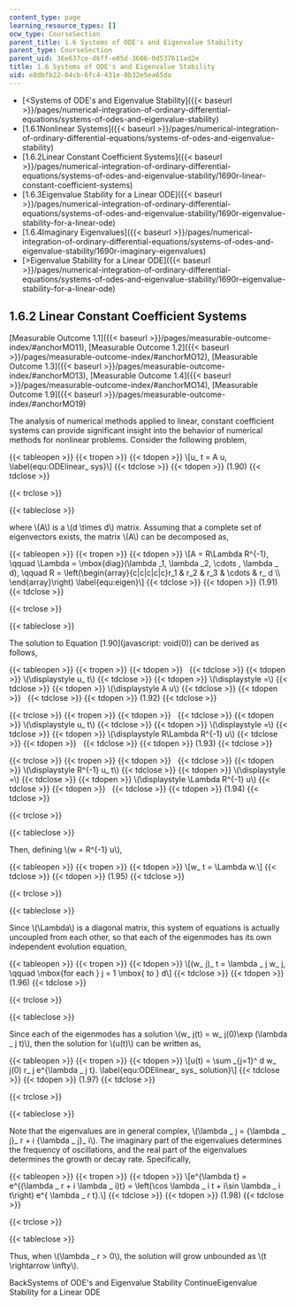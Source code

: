 ```yaml
---
content_type: page
learning_resource_types: []
ocw_type: CourseSection
parent_title: 1.6 Systems of ODE's and Eigenvalue Stability
parent_type: CourseSection
parent_uid: 36e637ce-d6ff-e05d-3606-0d537611ad2e
title: 1.6 Systems of ODE's and Eigenvalue Stability
uid: e8dbfb22-04cb-6fc4-431e-0b32e5ea65da
---
```


*   [\<Systems of ODE's and Eigenvalue Stability]({{< baseurl >}}/pages/numerical-integration-of-ordinary-differential-equations/systems-of-odes-and-eigenvalue-stability)
*   [1.6.1Nonlinear Systems]({{< baseurl >}}/pages/numerical-integration-of-ordinary-differential-equations/systems-of-odes-and-eigenvalue-stability)
*   [1.6.2Linear Constant Coefficient Systems]({{< baseurl >}}/pages/numerical-integration-of-ordinary-differential-equations/systems-of-odes-and-eigenvalue-stability/1690r-linear-constant-coefficient-systems)
*   [1.6.3Eigenvalue Stability for a Linear ODE]({{< baseurl >}}/pages/numerical-integration-of-ordinary-differential-equations/systems-of-odes-and-eigenvalue-stability/1690r-eigenvalue-stability-for-a-linear-ode)
*   [1.6.4Imaginary Eigenvalues]({{< baseurl >}}/pages/numerical-integration-of-ordinary-differential-equations/systems-of-odes-and-eigenvalue-stability/1690r-imaginary-eigenvalues)
*   [\>Eigenvalue Stability for a Linear ODE]({{< baseurl >}}/pages/numerical-integration-of-ordinary-differential-equations/systems-of-odes-and-eigenvalue-stability/1690r-eigenvalue-stability-for-a-linear-ode)

1.6.2 Linear Constant Coefficient Systems
-----------------------------------------

[Measurable Outcome 1.1]({{< baseurl >}}/pages/measurable-outcome-index/#anchorMO11), [Measurable Outcome 1.2]({{< baseurl >}}/pages/measurable-outcome-index/#anchorMO12), [Measurable Outcome 1.3]({{< baseurl >}}/pages/measurable-outcome-index/#anchorMO13), [Measurable Outcome 1.4]({{< baseurl >}}/pages/measurable-outcome-index/#anchorMO14), [Measurable Outcome 1.9]({{< baseurl >}}/pages/measurable-outcome-index/#anchorMO19)

The analysis of numerical methods applied to linear, constant coefficient systems can provide significant insight into the behavior of numerical methods for nonlinear problems. Consider the following problem,

{{< tableopen >}}
{{< tropen >}}
{{< tdopen >}}
\\\[u\_ t = A u, \\label{equ:ODElinear\_ sys}\\\]
{{< tdclose >}}
{{< tdopen >}}
(1.90)
{{< tdclose >}}

{{< trclose >}}

{{< tableclose >}}

where \\(A\\) is a \\(d \\times d\\) matrix. Assuming that a complete set of eigenvectors exists, the matrix \\(A\\) can be decomposed as,

{{< tableopen >}}
{{< tropen >}}
{{< tdopen >}}
\\\[A = R\\Lambda R^{-1}, \\qquad \\Lambda = \\mbox{diag}(\\lambda \_1, \\lambda \_2, \\cdots , \\lambda \_ d), \\qquad R = \\left(\\begin{array}{c|c|c|c|c}r\_1 & r\_2 & r\_3 & \\cdots & r\_ d \\\\ \\end{array}\\right) \\label{equ:eigen}\\\]
{{< tdclose >}}
{{< tdopen >}}
(1.91)
{{< tdclose >}}

{{< trclose >}}

{{< tableclose >}}

The solution to Equation [1.90](javascript: void(0)) can be derived as follows,

{{< tableopen >}}
{{< tropen >}}
{{< tdopen >}}
 
{{< tdclose >}}
{{< tdopen >}}
\\(\\displaystyle u\_ t\\)
{{< tdclose >}}
{{< tdopen >}}
\\(\\displaystyle =\\)
{{< tdclose >}}
{{< tdopen >}}
\\(\\displaystyle A u\\)
{{< tdclose >}}
{{< tdopen >}}
 
{{< tdclose >}}
{{< tdopen >}}
(1.92)
{{< tdclose >}}

{{< trclose >}}
{{< tropen >}}
{{< tdopen >}}
 
{{< tdclose >}}
{{< tdopen >}}
\\(\\displaystyle u\_ t\\)
{{< tdclose >}}
{{< tdopen >}}
\\(\\displaystyle =\\)
{{< tdclose >}}
{{< tdopen >}}
\\(\\displaystyle R\\Lambda R^{-1} u\\)
{{< tdclose >}}
{{< tdopen >}}
 
{{< tdclose >}}
{{< tdopen >}}
(1.93)
{{< tdclose >}}

{{< trclose >}}
{{< tropen >}}
{{< tdopen >}}
 
{{< tdclose >}}
{{< tdopen >}}
\\(\\displaystyle R^{-1} u\_ t\\)
{{< tdclose >}}
{{< tdopen >}}
\\(\\displaystyle =\\)
{{< tdclose >}}
{{< tdopen >}}
\\(\\displaystyle \\Lambda R^{-1} u\\)
{{< tdclose >}}
{{< tdopen >}}
 
{{< tdclose >}}
{{< tdopen >}}
(1.94)
{{< tdclose >}}

{{< trclose >}}

{{< tableclose >}}

Then, defining \\(w = R^{-1} u\\),

{{< tableopen >}}
{{< tropen >}}
{{< tdopen >}}
\\\[w\_ t = \\Lambda w.\\\]
{{< tdclose >}}
{{< tdopen >}}
(1.95)
{{< tdclose >}}

{{< trclose >}}

{{< tableclose >}}

Since \\(\\Lambda\\) is a diagonal matrix, this system of equations is actually uncoupled from each other, so that each of the eigenmodes has its own independent evolution equation,

{{< tableopen >}}
{{< tropen >}}
{{< tdopen >}}
\\\[(w\_ j)\_ t = \\lambda \_ j w\_ j, \\qquad \\mbox{for each } j = 1 \\mbox{ to } d\\\]
{{< tdclose >}}
{{< tdopen >}}
(1.96)
{{< tdclose >}}

{{< trclose >}}

{{< tableclose >}}

Since each of the eigenmodes has a solution \\(w\_ j(t) = w\_ j(0)\\exp (\\lambda \_ j t)\\), then the solution for \\(u(t)\\) can be written as,

{{< tableopen >}}
{{< tropen >}}
{{< tdopen >}}
\\\[u(t) = \\sum \_{j=1}^ d w\_ j(0) r\_ j e^{\\lambda \_ j t}. \\label{equ:ODElinear\_ sys\_ solution}\\\]
{{< tdclose >}}
{{< tdopen >}}
(1.97)
{{< tdclose >}}

{{< trclose >}}

{{< tableclose >}}

Note that the eigenvalues are in general complex, \\(\\lambda \_ j = {\\lambda \_ j}\_ r + i {\\lambda \_ j}\_ i\\). The imaginary part of the eigenvalues determines the frequency of oscillations, and the real part of the eigenvalues determines the growth or decay rate. Specifically,

{{< tableopen >}}
{{< tropen >}}
{{< tdopen >}}
\\\[e^{\\lambda t} = e^{(\\lambda \_ r + i \\lambda \_ i)t} = \\left(\\cos \\lambda \_ i t + i\\sin \\lambda \_ i t\\right) e^{ \\lambda \_ r t}.\\\]
{{< tdclose >}}
{{< tdopen >}}
(1.98)
{{< tdclose >}}

{{< trclose >}}

{{< tableclose >}}

Thus, when \\(\\lambda \_ r > 0\\), the solution will grow unbounded as \\(t \\rightarrow \\infty\\).

BackSystems of ODE's and Eigenvalue Stability ContinueEigenvalue Stability for a Linear ODE